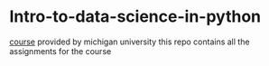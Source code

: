 # Intro-to-data-science-in-python
[course](https://www.coursera.org/learn/python-data-analysis) provided by michigan university
this repo contains all the assignments for the course 


